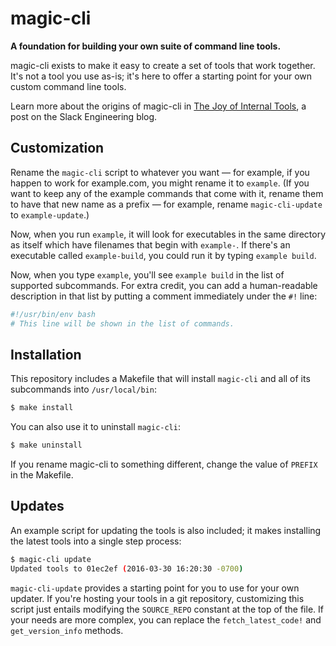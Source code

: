 # magic-cli
**A foundation for building your own suite of command line tools.**

magic-cli exists to make it easy to create a set of tools that work together.  It's not a tool you use as-is; it's here to offer a starting point for your own custom command line tools.

Learn more about the origins of magic-cli in [The Joy of Internal Tools](https://medium.com/@SlackEng/4a1bb5fe905b), a post on the Slack Engineering blog.

## Customization
Rename the `magic-cli` script to whatever you want — for example, if you happen to work for example.com, you might rename it to `example`. (If you want to keep any of the example commands that come with it, rename them to have that new name as a prefix — for example, rename `magic-cli-update` to `example-update`.)

Now, when you run `example`, it will look for executables in the same directory as itself which have filenames that begin with `example-`. If there's an executable called `example-build`, you could run it by typing `example build`.

Now, when you type `example`, you'll see `example build` in the list of supported subcommands. For extra credit, you can add a human-readable description in that list by putting a comment immediately under the `#!` line:

````bash
#!/usr/bin/env bash
# This line will be shown in the list of commands.
````

## Installation
This repository includes a Makefile that will install `magic-cli` and all of its subcommands into `/usr/local/bin`:

````bash
$ make install
````

You can also use it to uninstall `magic-cli`:

````bash
$ make uninstall
````

If you rename magic-cli to something different, change the value of `PREFIX` in the Makefile.

## Updates

An example script for updating the tools is also included; it makes installing the latest tools into a single step process:

```bash
$ magic-cli update
Updated tools to 01ec2ef (2016-03-30 16:20:30 -0700)
```

`magic-cli-update` provides a starting point for you to use for your own updater. If you're hosting your tools in a git repository, customizing this script just entails modifying the `SOURCE_REPO` constant at the top of the file. If your needs are more complex, you can replace the `fetch_latest_code!` and `get_version_info` methods.